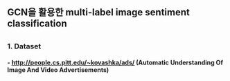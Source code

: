 ## GCN을 활용한 multi-label image sentiment classification

##

### 1. Dataset 
#### - http://people.cs.pitt.edu/~kovashka/ads/ (Automatic Understanding Of Image And Video Advertisements)
